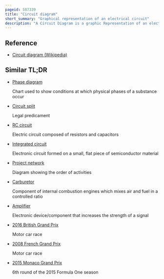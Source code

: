 ```yaml
---
pageid: 587339
title: "Circuit diagram"
short_summary: "Graphical representation of an electrical circuit"
description: "A Circuit Diagram is a graphic Representation of an electrical Circuit. A pictorial Circuit Diagram uses simple Images of Components while a schematic Diagram shows the Components and Interconnections of the Circuit using standardized symbolic Representations. The Presentation of Interconnections between Circuit Components in the schematic Diagram does not necessarily correspond to the physical Arrangements of the finished Device."
---
```


## Reference

- [Circuit diagram (Wikipedia)](https://en.wikipedia.org/?curid=587339)

## Similar TL;DR

- [Phase diagram](/tldr/en/phase-diagram)

  Chart used to show conditions at which physical phases of a substance occur

- [Circuit split](/tldr/en/circuit-split)

  Legal predicament

- [RC circuit](/tldr/en/rc-circuit)

  Electric circuit composed of resistors and capacitors

- [Integrated circuit](/tldr/en/integrated-circuit)

  Electronic circuit formed on a small, flat piece of semiconductor material

- [Project network](/tldr/en/project-network)

  Diagram showing the order of activities

- [Carburetor](/tldr/en/carburetor)

  Component of internal combustion engines which mixes air and fuel in a controlled ratio

- [Amplifier](/tldr/en/amplifier)

  Electronic device/component that increases the strength of a signal

- [2016 British Grand Prix](/tldr/en/2016-british-grand-prix)

  Motor car race

- [2008 French Grand Prix](/tldr/en/2008-french-grand-prix)

  Motor car race

- [2015 Monaco Grand Prix](/tldr/en/2015-monaco-grand-prix)

  6th round of the 2015 Formula One season
